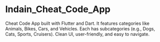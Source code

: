 # Indain_Cheat_Code_App
Cheat Code App built with Flutter and Dart. It features categories like Animals, Bikes, Cars, and Vehicles. Each has subcategories (e.g., Dogs, Cats, Sports, Cruisers). Clean UI, user-friendly, and easy to navigate.
